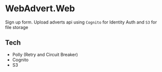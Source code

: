 # WebAdvert.Web
Sign up form. Upload adverts api using `Cognito` for Identity Auth and `S3` for file storage

## Tech
- Polly (Retry and Circuit Breaker)
- Cognito
- S3
